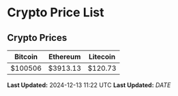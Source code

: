 # Crypto Price List

## Crypto Prices
| Bitcoin | Ethereum | Litecoin |
| ------- | -------- | -------- |
| $100506 | $3913.13 | $120.73 |
**Last Updated:** 2024-12-13 11:22 UTC
**Last Updated:** $DATE$
